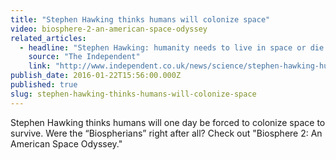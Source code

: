```yaml
---
title: "Stephen Hawking thinks humans will colonize space"
video: biosphere-2-an-american-space-odyssey
related_articles:
  - headline: "Stephen Hawking: humanity needs to live in space or die out, physicist warns via hologram"
    source: "The Independent"
    link: "http://www.independent.co.uk/news/science/stephen-hawking-humanity-needs-to-live-in-space-or-die-out-physicist-warns-via-hologram-10206243.html"
publish_date: 2016-01-22T15:56:00.000Z
published: true
slug: stephen-hawking-thinks-humans-will-colonize-space
---
```

Stephen Hawking thinks humans will one day be forced to colonize space to survive. Were the “Biospherians” right after all? Check out "Biosphere 2: An American Space Odyssey."

